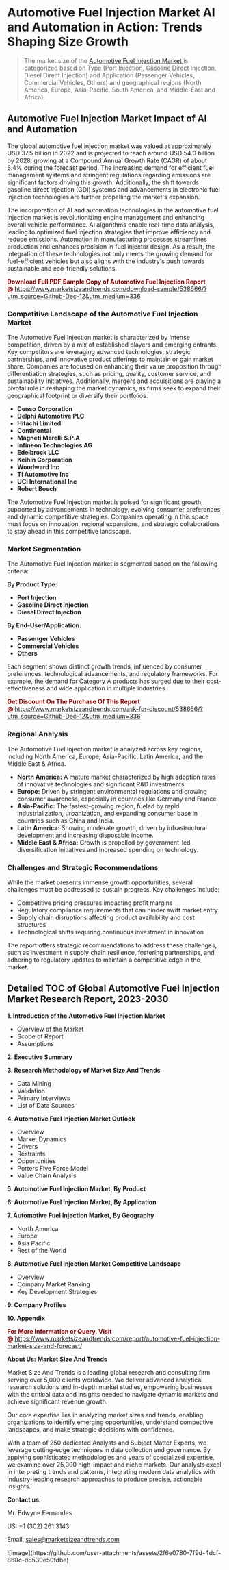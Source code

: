 <H1>Automotive Fuel Injection Market AI and Automation in Action: Trends Shaping Size Growth</H1><blockquote><p>The market size of the <a href="https://www.marketsizeandtrends.com/download-sample/538666/?utm_source=Github-Dec-12&amp;utm_medium=336" target="_blank">Automotive Fuel Injection Market </a>is categorized based on Type (Port Injection, Gasoline Direct Injection, Diesel Direct Injection) and Application (Passenger Vehicles, Commercial Vehicles, Others) and geographical regions (North America, Europe, Asia-Pacific, South America, and Middle-East and Africa).</p></blockquote><p><h2>Automotive Fuel Injection Market Impact of AI and Automation</h2><p>The global automotive fuel injection market was valued at approximately USD 37.5 billion in 2022 and is projected to reach around USD 54.0 billion by 2028, growing at a Compound Annual Growth Rate (CAGR) of about 6.4% during the forecast period. The increasing demand for efficient fuel management systems and stringent regulations regarding emissions are significant factors driving this growth. Additionally, the shift towards gasoline direct injection (GDI) systems and advancements in electronic fuel injection technologies are further propelling the market's expansion.</p><p>The incorporation of AI and automation technologies in the automotive fuel injection market is revolutionizing engine management and enhancing overall vehicle performance. AI algorithms enable real-time data analysis, leading to optimized fuel injection strategies that improve efficiency and reduce emissions. Automation in manufacturing processes streamlines production and enhances precision in fuel injector design. As a result, the integration of these technologies not only meets the growing demand for fuel-efficient vehicles but also aligns with the industry's push towards sustainable and eco-friendly solutions.</p></p><p><strong><span style="color: #800000;">Download Full PDF Sample Copy of Automotive Fuel Injection Report @</span>&nbsp;</strong><a href="https://www.marketsizeandtrends.com/download-sample/538666/?utm_source=Github-Dec-12&amp;utm_medium=336">https://www.marketsizeandtrends.com/download-sample/538666/?utm_source=Github-Dec-12&amp;utm_medium=336</a></p><h3>Competitive Landscape of the Automotive Fuel Injection Market</h3><p>The Automotive Fuel Injection market is characterized by intense competition, driven by a mix of established players and emerging entrants. Key competitors are leveraging advanced technologies, strategic partnerships, and innovative product offerings to maintain or gain market share. Companies are focused on enhancing their value proposition through differentiation strategies, such as pricing, quality, customer service, and sustainability initiatives. Additionally, mergers and acquisitions are playing a pivotal role in reshaping the market dynamics, as firms seek to expand their geographical footprint or diversify their portfolios.</p><p><strong><p><ul><li>Denso Corporation </li><li> Delphi Automotive PLC </li><li> Hitachi Limited </li><li> Continental </li><li> Magneti Marelli S.P.A </li><li> Infineon Technologies AG </li><li> Edelbrock LLC </li><li> Keihin Corporation </li><li> Woodward Inc </li><li> Ti Automotive Inc </li><li> UCI International Inc </li><li> Robert Bosch</p></li></ul></p></strong></p><p>The Automotive Fuel Injection market is poised for significant growth, supported by advancements in technology, evolving consumer preferences, and dynamic competitive strategies. Companies operating in this space must focus on innovation, regional expansions, and strategic collaborations to stay ahead in this competitive landscape.</p><h3>Market Segmentation</h3><p>The Automotive Fuel Injection market is segmented based on the following criteria:</p><p><strong>By Product Type:</strong></p><p><strong><p><ul><li>Port Injection </li><li> Gasoline Direct Injection </li><li> Diesel Direct Injection</p></li></ul></p></strong></p><p><strong>By End-User/Application:</strong></p><p><strong><p><ul><li>Passenger Vehicles </li><li> Commercial Vehicles </li><li> Others</p></li></ul></p></strong></p><p>Each segment shows distinct growth trends, influenced by consumer preferences, technological advancements, and regulatory frameworks. For example, the demand for Category A products has surged due to their cost-effectiveness and wide application in multiple industries.</p><p><strong><span style="color: #800000;">Get Discount On The Purchase Of This Report @&nbsp;</span></strong><a href="https://www.marketsizeandtrends.com/ask-for-discount/538666/?utm_source=Github-Dec-12&amp;utm_medium=336">https://www.marketsizeandtrends.com/ask-for-discount/538666/?utm_source=Github-Dec-12&amp;utm_medium=336</a></p><h3>Regional Analysis</h3><p>The Automotive Fuel Injection market is analyzed across key regions, including North America, Europe, Asia-Pacific, Latin America, and the Middle East &amp; Africa.</p><ul><li><strong>North America:</strong> A mature market characterized by high adoption rates of innovative technologies and significant R&amp;D investments.</li><li><strong>Europe:</strong> Driven by stringent environmental regulations and growing consumer awareness, especially in countries like Germany and France.</li><li><strong>Asia-Pacific:</strong> The fastest-growing region, fueled by rapid industrialization, urbanization, and expanding consumer base in countries such as China and India.</li><li><strong>Latin America:</strong> Showing moderate growth, driven by infrastructural development and increasing disposable income.</li><li><strong>Middle East &amp; Africa:</strong> Growth is propelled by government-led diversification initiatives and increased spending on technology.</li></ul><h3>Challenges and Strategic Recommendations</h3><p>While the market presents immense growth opportunities, several challenges must be addressed to sustain progress. Key challenges include:</p><ul><li>Competitive pricing pressures impacting profit margins</li><li>Regulatory compliance requirements that can hinder swift market entry</li><li>Supply chain disruptions affecting product availability and cost structures</li><li>Technological shifts requiring continuous investment in innovation</li></ul><p>The report offers strategic recommendations to address these challenges, such as investment in supply chain resilience, fostering partnerships, and adhering to regulatory updates to maintain a competitive edge in the market.</p><h2>Detailed TOC of Global Automotive Fuel Injection Market Research Report, 2023-2030</h2><p><strong>1. Introduction of the Automotive Fuel Injection Market</strong></p><ul><li>Overview of the Market</li><li>Scope of Report</li><li>Assumptions&nbsp;</li></ul><p><strong>2. Executive Summary</strong></p><p><strong>3. Research Methodology of <strong>Market Size And Trends</strong></strong></p><ul><li>Data Mining</li><li>Validation</li><li>Primary Interviews</li><li>List of Data Sources&nbsp;</li></ul><p><strong>4. Automotive Fuel Injection Market Outlook</strong></p><ul><li>Overview</li><li>Market Dynamics</li><li>Drivers</li><li>Restraints</li><li>Opportunities</li><li>Porters Five Force Model</li><li>Value Chain Analysis&nbsp;</li></ul><p><strong>5. Automotive Fuel Injection Market, By Product</strong></p><p><strong>6. Automotive Fuel Injection Market, By Application</strong></p><p><strong>7. Automotive Fuel Injection Market, By Geography</strong></p><ul><li>North America</li><li>Europe</li><li>Asia Pacific</li><li>Rest of the World&nbsp;</li></ul><p><strong>8. Automotive Fuel Injection Market Competitive Landscape</strong></p><ul><li>Overview</li><li>Company Market Ranking</li><li>Key Development Strategies&nbsp;</li></ul><p><strong>9. Company Profiles</strong></p><p><strong>10. Appendix</strong></p><p><strong><span style="color: #800000;">For More Information or Query, Visit @&nbsp;</span></strong><a href="https://www.marketsizeandtrends.com/report/automotive-fuel-injection-market-size-and-forecast/">https://www.marketsizeandtrends.com/report/automotive-fuel-injection-market-size-and-forecast/</a></p><p></p><p><strong>About Us:&nbsp;Market Size And Trends</strong></p><p>Market Size And Trends&nbsp;is a leading global research and consulting firm serving over 5,000 clients worldwide. We deliver advanced analytical research solutions and in-depth market studies, empowering businesses with the critical data and insights needed to navigate dynamic markets and achieve significant revenue growth.</p><p>Our core expertise lies in analyzing market sizes and trends, enabling organizations to identify emerging opportunities, understand competitive landscapes, and make strategic decisions with confidence.</p><p>With a team of 250 dedicated Analysts and Subject Matter Experts, we leverage cutting-edge techniques in data collection and governance. By applying sophisticated methodologies and years of specialized expertise, we examine over 25,000 high-impact and niche markets. Our analysts excel in interpreting trends and patterns, integrating modern data analytics with industry-leading research approaches to produce precise, actionable insights.</p><p><strong>Contact us:</strong></p><p>Mr. Edwyne Fernandes</p><p>US: +1 (302) 261 3143</p><p>Email: <a href="mailto:sales@marketsizeandtrends.com">sales@marketsizeandtrends.com</a>&nbsp;</p>
![image](https://github.com/user-attachments/assets/2f6e0780-7f9d-4dcf-860c-d6530e50fdbe)
